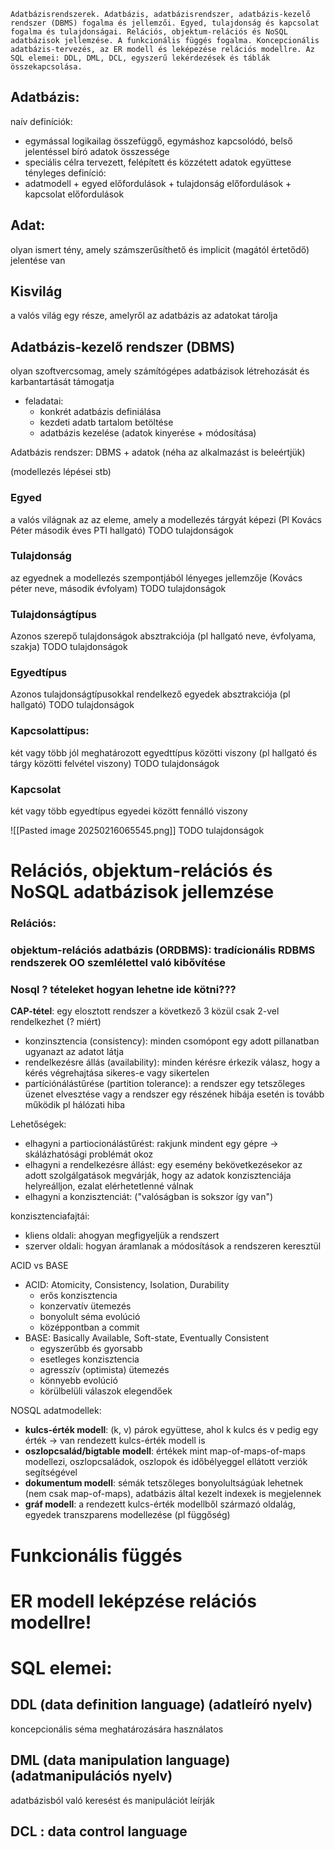 ```
Adatbázisrendszerek. Adatbázis, adatbázisrendszer, adatbázis-kezelő rendszer (DBMS) fogalma és jellemzői. Egyed, tulajdonság és kapcsolat fogalma és tulajdonságai. Relációs, objektum-relációs és NoSQL adatbázisok jellemzése. A funkcionális függés fogalma. Koncepcionális adatbázis-tervezés, az ER modell és leképezése relációs modellre. Az SQL elemei: DDL, DML, DCL, egyszerű lekérdezések és táblák összekapcsolása.
```

## Adatbázis:
naív definíciók:
- egymással logikailag összefüggő, egymáshoz kapcsolódó, belső jelentéssel bíró adatok összessége
- speciális célra tervezett, felépített és közzétett adatok együttese
tényleges definíció:
- adatmodell + egyed előfordulások + tulajdonság előfordulások + kapcsolat előfordulások

## Adat:
olyan ismert tény, amely számszerűsíthető és implicit (magától értetődő) jelentése van

## Kisvilág
a valós világ egy része, amelyről az adatbázis az adatokat tárolja

## Adatbázis-kezelő rendszer (DBMS)
olyan szoftvercsomag, amely számítógépes adatbázisok létrehozását és karbantartását támogatja
- feladatai:
	- konkrét adatbázis definiálása
	- kezdeti adatb tartalom betöltése
	- adatbázis kezelése (adatok kinyerése + módosítása)

Adatbázis rendszer:
DBMS + adatok (néha az alkalmazást is beleértjük)


(modellezés lépései stb)

### Egyed
a valós világnak az az eleme, amely a modellezés tárgyát képezi
(Pl Kovács Péter második éves PTI hallgató)
TODO tulajdonságok
### Tulajdonság
az egyednek a modellezés szempontjából lényeges jellemzője
(Kovács péter neve, második évfolyam)
TODO tulajdonságok
### Tulajdonságtípus
Azonos szerepő tulajdonságok absztrakciója
(pl hallgató neve, évfolyama, szakja)
TODO tulajdonságok
### Egyedtípus
Azonos tulajdonságtípusokkal rendelkező egyedek absztrakciója
(pl hallgató)
TODO tulajdonságok
### Kapcsolattípus:
két vagy több jól meghatározott egyedttípus közötti viszony
(pl hallgató és tárgy közötti felvétel viszony)
TODO tulajdonságok
### Kapcsolat
két vagy több egyedtípus egyedei között fennálló viszony

![[Pasted image 20250216065545.png]]
TODO tulajdonságok

# Relációs, objektum-relációs és NoSQL adatbázisok jellemzése

### **Relációs**:


### objektum-relációs adatbázis (ORDBMS): tradícionális RDBMS rendszerek OO szemlélettel való kibővítése

### **Nosql** ? tételeket hogyan lehetne ide kötni???

**CAP-tétel**: egy elosztott rendszer a következő 3 közül csak 2-vel rendelkezhet (? miért)
- konzinsztencia (consistency): minden csomópont egy adott pillanatban ugyanazt az adatot látja
- rendelkezésre állás (availability): minden kérésre érkezik válasz, hogy a kérés végrehajtása sikeres-e vagy sikertelen
- partíciónálástűrése (partition tolerance): a rendszer egy tetszőleges üzenet elvesztése vagy a rendszer egy részének hibája esetén is tovább működik pl hálózati hiba

Lehetőségek:
- elhagyni a partiocionálástűrést: rakjunk mindent egy gépre -> skálázhatósági problémát okoz
- elhagyni a rendelkezésre állást: egy esemény bekövetkezésekor az adott szolgálgatások megvárják, hogy az adatok konzisztenciája helyreálljon, ezalat elérhetetlenné válnak
- elhagyni a konzisztenciát: ("valóságban is sokszor így van")

konzisztenciafajtái:
- kliens oldali: ahogyan megfigyeljük a rendszert
- szerver oldali: hogyan áramlanak a módosítások a rendszeren keresztül

ACID vs BASE
- ACID: Atomicity, Consistency, Isolation, Durability
	- erős konzisztencia
	- konzervatív ütemezés
	- bonyolult séma evolúció
	- középpontban a commit
- BASE: Basically Available, Soft-state, Eventually Consistent
	- egyszerűbb és gyorsabb
	- esetleges konzisztencia
	- agresszív (optimista) ütemezés
	- könnyebb evolúció
	- körülbelüli válaszok elegendőek

NOSQL adatmodellek:
- **kulcs-érték modell**: (k, v) párok együttese, ahol k kulcs és v pedig egy érték -> van rendezett kulcs-érték modell is
- **oszlopcsalád/bigtable modell**: értékek mint map-of-maps-of-maps modellezi, oszlopcsaládok, oszlopok és időbélyeggel ellátott verziók segítségével
- **dokumentum modell**: sémák tetszőleges bonyolultságúak lehetnek (nem csak map-of-maps), adatbázis által kezelt indexek is megjelennek
- **gráf modell**: a rendezett kulcs-érték modellből származó oldalág, egyedek transzparens modellezése (pl függőség)

# Funkcionális függés

# ER modell leképzése relációs modellre!

# SQL elemei:
##  DDL (data definition language) (adatleíró nyelv)
koncepcionális séma meghatározására használatos


## DML (data manipulation language) (adatmanipulációs nyelv)
adatbázisból való keresést és manipulációt leírják


## DCL : data control language

